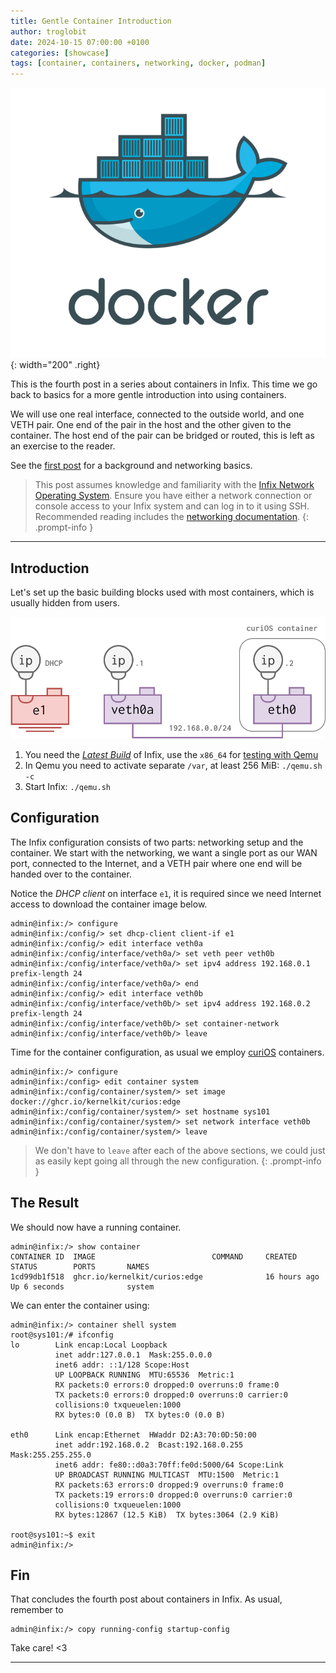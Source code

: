 ```yaml
---
title: Gentle Container Introduction
author: troglobit
date: 2024-10-15 07:00:00 +0100
categories: [showcase]
tags: [container, containers, networking, docker, podman]
---
```


![Docker whale](/assets/img/docker.webp){: width="200" .right}

This is the fourth post in a series about containers in Infix.  This
time we go back to basics for a more gentle introduction into using
containers.

We will use one real interface, connected to the outside world, and one
VETH pair.  One end of the pair in the host and the other given to the
container.  The host end of the pair can be bridged or routed, this is
left as an exercise to the reader.

See the [first post][1] for a background and networking basics.

> This post assumes knowledge and familiarity with the [Infix Network
> Operating System](https://kernelkit.github.io/).  Ensure you have
> either a network connection or console access to your Infix system and
> can log in to it using SSH.  Recommended reading includes the
> [networking documentation][0].
{: .prompt-info }

----


## Introduction

Let's set up the basic building blocks used with most containers, which
is usually hidden from users.

![](/assets/img/basic-docker-veth.svg)

 1. You need the [*Latest
    Build*](https://github.com/kernelkit/infix/releases/tag/latest) of
    Infix, use the `x86_64` for [testing with
    Qemu](https://github.com/kernelkit/infix/blob/main/doc/virtual.md)
 2. In Qemu you need to activate separate `/var`, at least 256 MiB: `./qemu.sh -c`
 3. Start Infix: `./qemu.sh`


## Configuration

The Infix configuration consists of two parts: networking setup and the
container.  We start with the networking, we want a single port as our
WAN port, connected to the Internet, and a VETH pair where one end will
be handed over to the container.

Notice the *DHCP client* on interface `e1`, it is required since we need
Internet access to download the container image below.


```console
admin@infix:/> configure
admin@infix:/config/> set dhcp-client client-if e1
admin@infix:/config/> edit interface veth0a
admin@infix:/config/interface/veth0a/> set veth peer veth0b
admin@infix:/config/interface/veth0a/> set ipv4 address 192.168.0.1 prefix-length 24
admin@infix:/config/interface/veth0a/> end
admin@infix:/config/> edit interface veth0b
admin@infix:/config/interface/veth0b/> set ipv4 address 192.168.0.2 prefix-length 24
admin@infix:/config/interface/veth0b/> set container-network
admin@infix:/config/interface/veth0b/> leave
```

Time for the container configuration, as usual we employ [curiOS][2]
containers.

```console
admin@infix:/> configure
admin@infix:/config> edit container system
admin@infix:/config/container/system/> set image docker://ghcr.io/kernelkit/curios:edge
admin@infix:/config/container/system/> set hostname sys101
admin@infix:/config/container/system/> set network interface veth0b
admin@infix:/config/container/system/> leave
```

> We don't have to `leave` after each of the above sections, we could
> just as easily kept going all through the new configuration.
{: .prompt-info }


## The Result

We should now have a running container.

```console
admin@infix:/> show container 
CONTAINER ID  IMAGE                          COMMAND     CREATED       STATUS        PORTS       NAMES
1cd99db1f518  ghcr.io/kernelkit/curios:edge              16 hours ago  Up 6 seconds              system
```

We can enter the container using:

```console
admin@infix:/> container shell system
root@sys101:/# ifconfig
lo        Link encap:Local Loopback
          inet addr:127.0.0.1  Mask:255.0.0.0
          inet6 addr: ::1/128 Scope:Host
          UP LOOPBACK RUNNING  MTU:65536  Metric:1
          RX packets:0 errors:0 dropped:0 overruns:0 frame:0
          TX packets:0 errors:0 dropped:0 overruns:0 carrier:0
          collisions:0 txqueuelen:1000 
          RX bytes:0 (0.0 B)  TX bytes:0 (0.0 B)

eth0      Link encap:Ethernet  HWaddr D2:A3:70:0D:50:00
          inet addr:192.168.0.2  Bcast:192.168.0.255  Mask:255.255.255.0
          inet6 addr: fe80::d0a3:70ff:fe0d:5000/64 Scope:Link
          UP BROADCAST RUNNING MULTICAST  MTU:1500  Metric:1
          RX packets:63 errors:0 dropped:9 overruns:0 frame:0
          TX packets:19 errors:0 dropped:0 overruns:0 carrier:0
          collisions:0 txqueuelen:1000 
          RX bytes:12867 (12.5 KiB)  TX bytes:3064 (2.9 KiB)

root@sys101:~$ exit
admin@infix:/> 
```

## Fin

That concludes the fourth post about containers in Infix.  As usual,
remember to

```console
admin@infix:/> copy running-config startup-config
```

Take care! <3

----

[0]: https://github.com/kernelkit/infix/blob/main/doc/networking.md
[1]: /posts/containers/
[2]: https://github.com/kernelkit/curiOS/
[3]: https://en.wikipedia.org/wiki/Network_address_translation
[4]: https://github.com/kernelkit/infix/blob/main/doc/cli/text-editor.md
[5]: https://wiki.nftables.org/wiki-nftables/index.php/Main_Page
